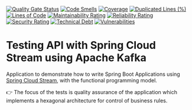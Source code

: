[![Quality Gate Status](https://sonarcloud.io/api/project_badges/measure?project=henriquels25_spring-cloud-stream-sample&metric=alert_status)](https://sonarcloud.io/dashboard?id=henriquels25_spring-cloud-stream-sample)
[![Code Smells](https://sonarcloud.io/api/project_badges/measure?project=henriquels25_spring-cloud-stream-sample&metric=code_smells)](https://sonarcloud.io/dashboard?id=henriquels25_spring-cloud-stream-sample)
[![Coverage](https://sonarcloud.io/api/project_badges/measure?project=henriquels25_spring-cloud-stream-sample&metric=coverage)](https://sonarcloud.io/dashboard?id=henriquels25_spring-cloud-stream-sample)
[![Duplicated Lines (%)](https://sonarcloud.io/api/project_badges/measure?project=henriquels25_spring-cloud-stream-sample&metric=duplicated_lines_density)](https://sonarcloud.io/dashboard?id=henriquels25_spring-cloud-stream-sample)
[![Lines of Code](https://sonarcloud.io/api/project_badges/measure?project=henriquels25_spring-cloud-stream-sample&metric=ncloc)](https://sonarcloud.io/dashboard?id=henriquels25_spring-cloud-stream-sample)
[![Maintainability Rating](https://sonarcloud.io/api/project_badges/measure?project=henriquels25_spring-cloud-stream-sample&metric=sqale_rating)](https://sonarcloud.io/dashboard?id=henriquels25_spring-cloud-stream-sample)
[![Reliability Rating](https://sonarcloud.io/api/project_badges/measure?project=henriquels25_spring-cloud-stream-sample&metric=reliability_rating)](https://sonarcloud.io/dashboard?id=henriquels25_spring-cloud-stream-sample)
[![Security Rating](https://sonarcloud.io/api/project_badges/measure?project=henriquels25_spring-cloud-stream-sample&metric=security_rating)](https://sonarcloud.io/dashboard?id=henriquels25_spring-cloud-stream-sample)
[![Technical Debt](https://sonarcloud.io/api/project_badges/measure?project=henriquels25_spring-cloud-stream-sample&metric=sqale_index)](https://sonarcloud.io/dashboard?id=henriquels25_spring-cloud-stream-sample)
[![Vulnerabilities](https://sonarcloud.io/api/project_badges/measure?project=henriquels25_spring-cloud-stream-sample&metric=vulnerabilities)](https://sonarcloud.io/dashboard?id=henriquels25_spring-cloud-stream-sample)

Testing API with Spring Cloud Stream using Apache Kafka
===============
Application to demonstrate how to write Spring Boot Applications using [Spring Cloud Stream](https://spring.io/projects/spring-cloud-stream), with the
functional programming model.

👉 The focus of the tests is quality assurance of the application which implements a hexagonal architecture for control of business rules.